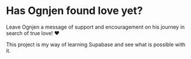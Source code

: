 # Has Ognjen found love yet?

Leave Ognjen a message of support and encouragement on his journey in search of true love! :heart:

This project is my way of learning Supabase and see what is possible with it.
